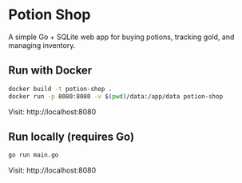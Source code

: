 # Potion Shop

A simple Go + SQLite web app for buying potions, tracking gold, and managing inventory.

## Run with Docker
```bash
docker build -t potion-shop .
docker run -p 8080:8080 -v $(pwd)/data:/app/data potion-shop
```

Visit: http://localhost:8080

## Run locally (requires Go)
```bash
go run main.go
```
Visit: http://localhost:8080
